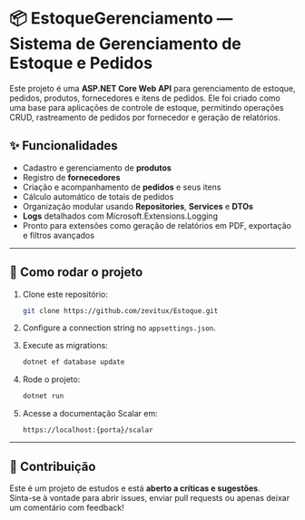 # 📦 EstoqueGerenciamento — Sistema de Gerenciamento de Estoque e Pedidos

Este projeto é uma **ASP.NET Core Web API** para gerenciamento de estoque, pedidos, produtos, fornecedores e itens de pedidos. Ele foi criado como uma base para aplicações de controle de estoque, permitindo operações CRUD, rastreamento de pedidos por fornecedor e geração de relatórios.

## ✨ Funcionalidades
- Cadastro e gerenciamento de **produtos**
- Registro de **fornecedores**
- Criação e acompanhamento de **pedidos** e seus itens
- Cálculo automático de totais de pedidos
- Organização modular usando **Repositories**, **Services** e **DTOs**
- **Logs** detalhados com Microsoft.Extensions.Logging
- Pronto para extensões como geração de relatórios em PDF, exportação e filtros avançados
  
---

## 🚀 Como rodar o projeto
1. Clone este repositório:
   ```bash
   git clone https://github.com/zevitux/Estoque.git
   ```

2. Configure a connection string no `appsettings.json`.

3. Execute as migrations:
   ```bash
   dotnet ef database update
   ```

4. Rode o projeto:
   ```bash
   dotnet run
   ```

5. Acesse a documentação Scalar em:
   ```
   https://localhost:{porta}/scalar
   ```
---
## 🤝 Contribuição
Este é um projeto de estudos e está **aberto a críticas e sugestões**.  
Sinta-se à vontade para abrir issues, enviar pull requests ou apenas deixar um comentário com feedback!
